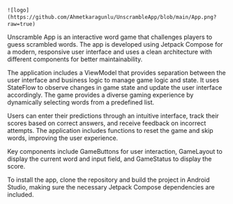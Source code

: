     ![logo](https://github.com/Ahmetkaragunlu/UnscrambleApp/blob/main/App.png?raw=true)

Unscramble App is an interactive word game that challenges players to guess scrambled words. The app is developed using Jetpack Compose for a modern, responsive user interface and uses a clean architecture with different components for better maintainability.

The application includes a ViewModel that provides separation between the user interface and business logic to manage game logic and state. It uses StateFlow to observe changes in game state and update the user interface accordingly. The game provides a diverse gaming experience by dynamically selecting words from a predefined list.

Users can enter their predictions through an intuitive interface, track their scores based on correct answers, and receive feedback on incorrect attempts. The application includes functions to reset the game and skip words, improving the user experience.

Key components include GameButtons for user interaction, GameLayout to display the current word and input field, and GameStatus to display the score.

To install the app, clone the repository and build the project in Android Studio, making sure the necessary Jetpack Compose dependencies are included.
